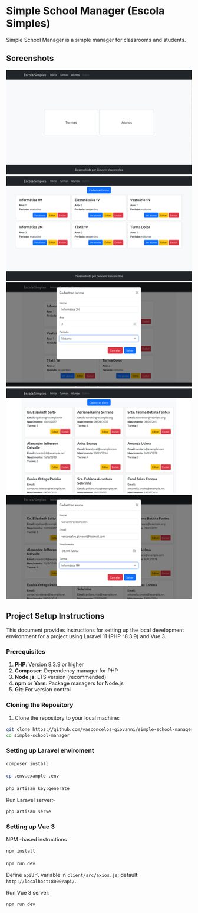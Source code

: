 # Simple School Manager (Escola Simples)

Simple School Manager is a simple manager for classrooms and students.

## Screenshots

![Home](/readme/img/1.png)
![Classrooms](/readme/img/2.png)
![Creating/Editing Classroom](/readme/img/3.png)
![Students](/readme/img/4.png)
![Creating/Editing Student](/readme/img/5.png)

## Project Setup Instructions

This document provides instructions for setting up the local development environment for a project using Laravel 11 (PHP ^8.3.9) and Vue 3.

### Prerequisites

1. **PHP**: Version 8.3.9 or higher
2. **Composer**: Dependency manager for PHP
3. **Node.js**: LTS version (recommended)
4. **npm** or **Yarn**: Package managers for Node.js
5. **Git**: For version control

### Cloning the Repository

1. Clone the repository to your local machine:

```bash
git clone https://github.com/vasconcelos-giovanni/simple-school-manager.git
cd simple-school-manager
```

### Setting up Laravel enviroment

```bash
composer install

cp .env.example .env

php artisan key:generate
```

Run Laravel server>

```bash
php artisan serve
```

### Setting up Vue 3

NPM -based instructions

```bash
npm install

npm run dev
```

Define `apiUrl` variable in `client/src/axios.js`; default: `http://localhost:8000/api/`.

Run Vue 3 server:

```bash
npm run dev
```